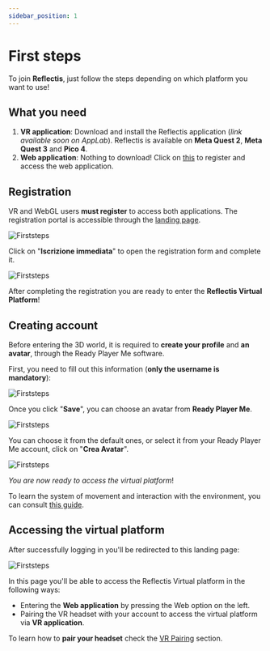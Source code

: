```yaml
---
sidebar_position: 1
---
```


# First steps

To join **Reflectis**, just follow the steps depending on which platform you want to use!

## What you need

1. **VR application**: Download and install the Reflectis application (*link available soon on AppLab*).
	Reflectis is available on **Meta Quest 2**, **Meta Quest 3** and **Pico 4**.
2.  **Web application**: Nothing to download! Click on [this](https://reflectis-demo-app.anothereality.io/) to register and access the web application. 

## Registration
VR and WebGL users **must register** to access both applications. 
The registration portal is accessible through the [landing page](https://reflectis-demo-app.anothereality.io/).

![Firststeps](/img/r_firststeps_1.png)

Click on "**Iscrizione immediata**" to open the registration form and complete it.

![Firststeps](/img/r_firststeps_2.png)

After completing the registration you are ready to enter the **Reflectis Virtual Platform**!

## Creating account
Before entering the 3D world, it is required to **create your profile** and **an avatar**, through the Ready Player Me software.

First, you need to fill out this information (**only the username is mandatory**):

![Firststeps](/img/r_firststeps_3.png)

Once you click "**Save**", you can choose an avatar from **Ready Player Me**.

![Firststeps](/img/r_firststeps_4.png)

You can choose it from the default ones, or select it from your Ready Player Me account, click on "**Crea Avatar**".

![Firststeps](/img/r_firststeps_5.png)

*You are now ready to access the virtual platform*!

To learn the system of movement and interaction with the environment, you can consult [this guide](../3dworld/intro).

## Accessing the virtual platform
After successfully logging in you'll be redirected to this landing page:

![Firststeps](/img/r_firststeps_6.png)

In this page you'll be able to access the Reflectis Virtual platform in the following ways:
- Entering the **Web application** by pressing the Web option on the left.
- Pairing the VR headset with your account to access the virtual platform via **VR application**.

To learn how to **pair your headset** check the [VR Pairing](vrpairing) section.



